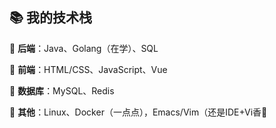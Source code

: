 <!---
✨ special ✨ repository.
`README.md` (this file) appears on GitHub profile.
--->

:books: **我的技术栈**
----------

:notebook_with_decorative_cover: **后端**：Java、Golang（在学）、SQL

:orange_book: **前端**：HTML/CSS、JavaScript、Vue

:green_book: **数据库**：MySQL、Redis

:notebook: **其他**：Linux、Docker（一点点），Emacs/Vim（还是IDE+Vi香🤣
